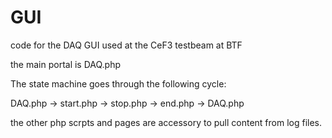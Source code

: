 GUI
===

code for the DAQ GUI used at the CeF3 testbeam at BTF

the main portal is DAQ.php

The state machine goes through the following cycle:

DAQ.php -> start.php -> stop.php -> end.php -> DAQ.php

the other php scrpts and pages are accessory to pull content from log files.
